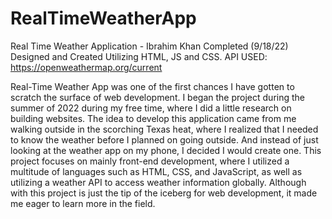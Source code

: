 # RealTimeWeatherApp
Real Time Weather Application - 
Ibrahim Khan Completed (9/18/22)
Designed and Created Utilizing HTML, JS and CSS.
API USED: https://openweathermap.org/current

Real-Time Weather App was one of the first chances I have gotten to scratch the surface of web development. I began the project during the summer of 2022 during my free time, where I did a little research on building websites. The idea to develop this application came from me walking outside in the scorching Texas heat, where I realized that I needed to know the weather before I planned on going outside. And instead of just looking at the weather app on my phone, I decided I would create one. This project focuses on mainly front-end development, where I utilized a multitude of languages such as HTML, CSS, and JavaScript, as well as utilizing a weather API to access weather information globally. Although with this project is just the tip of the iceberg for web development, it made me eager to learn more in the field. 
